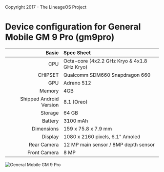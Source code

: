 Copyright 2017 - The LineageOS Project

Device configuration for General Mobile GM 9 Pro (gm9pro)
=====================================

Basic   | Spec Sheet
-------:|:-------------------------
CPU     | Octa-core (4x2.2 GHz Kryo & 4x1.8 GHz Kryo)
CHIPSET | Qualcomm SDM660 Snapdragon 660
GPU     | Adreno 512
Memory  | 4GB
Shipped Android Version | 8.1 (Oreo)
Storage | 64 GB
Battery | 3100 mAh
Dimensions | 159 x 75.8 x 7.9 mm
Display | 1080 x 2160 pixels, 6.1" Amoled
Rear Camera  | 12 MP main sensor / 8MP depth sensor
Front Camera | 8 MP

![General Mobile GM 9 Pro](https://www.epey.com/resim/126567/b_general-mobile-gm-9-pro-1.png "General Mobile GM 9 Pro")
